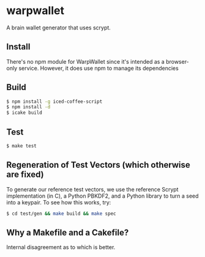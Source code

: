 # warpwallet

A brain wallet generator that uses scrypt.

## Install

There's no npm module for WarpWallet since it's intended as a browser-only service.  However,
it does use npm to manage its dependencies

## Build

```sh
$ npm install -g iced-coffee-script
$ npm install -d
$ icake build
```

## Test

```sh
$ make test
```

## Regeneration of Test Vectors (which otherwise are fixed)

To generate our reference test vectors, we use the reference Scrypt implementation (in C), a 
Python PBKDF2, and a Python library to turn a seed into a keypair.  To see how this works, try:

```sh
$ cd test/gen && make build && make spec
```

## Why a Makefile and a Cakefile?

Internal disagreement as to which is better.





